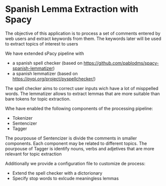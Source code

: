 # Spanish Lemma Extraction with Spacy

The objective of this application is to process a set of comments entered by web users and extract keywords from them.
The keywords later will be used to extract topics of interest to users

We have extended sPacy pipeline with 

- a spanish spell checker (based on https://github.com/pablodms/spacy-spanish-lemmatizer)
- a spanish lemmatizer  (based on https://pypi.org/project/pyspellchecker/)

The spell checker aims to correct user inputs wich have a lot of misppelled words.
The lemmatizer allows to extract lemmas that are more suitable than bare tokens for topic extraction.

Whe have enabled the following components of the processing pipeline:

- Tokenizer
- Sentencizer
- Tagger

The pourpouse of Sentencizer is divide the comments in smaller components. Each component may be related to different topics.
The pourpouse of Tagger is identify nouns, verbs and adjetives that are more relevant for topic extraction

Additionally we provide a configuration file to customize de process:

- Extend the spell checker with a dictorionary
- Specify stop words to exlcude meaningless lemmas




